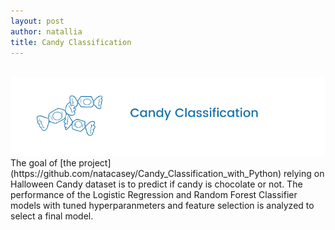 ```yaml
---
layout: post
author: natallia
title: Candy Classification
---
```

<br>
<img src ="images/candies.png"><br>  
The goal of [the project](https://github.com/natacasey/Candy_Classification_with_Python) relying on Halloween Candy dataset is to predict if candy is chocolate or not. The performance of the Logistic Regression and Random Forest Classifier models with tuned hyperparanmeters and feature selection is analyzed to select a final model.
<br>
